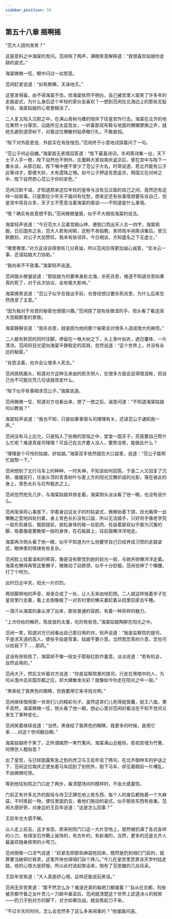 ```yaml
---
sidebar_position: 58
---
```


## 第五十八章 **摇啊摇**

“范大人因何发笑？”

这是意料之中海棠的发问。范闲咳了两声，满眼笑意解释道：“我很喜欢姑娘你走路的姿式。”

海棠微微一怔，眼中闪过一丝怒意。

范闲赶紧说道：“如有欺瞒，天诛地灭。”

这誓发得毒，由不得海棠不信，但海棠依然不明白，自己被宫里人取笑了许多年的走路姿式，为什么身后这个年轻的家伙会喜欢？一想到范闲在北海边上的那些无耻手段，海棠姑娘的心里更糊涂了。

二人复又陷入沉默之中，在满山青树乌檐的陪伴下往皇宫外行去。海棠在北齐的地位果然十分尊崇，沿路所见太监宫女，一听着那双布鞋与地面的懒懒摩擦之声，就抢先避到道旁树下，对着这位懒散村姑恭敬行礼，不敢直视。

“陛下对外臣恩宠，外臣实在有些惶恐。”范闲终于小意地试探着问了一句。

“范公子何必自嫌。”海棠面无表情回答道：“陛下最喜诗词，半闲斋诗集一出，天下士子人手一卷，陛下自然也不例外。庄墨韩大家自南庆返京后，曾在宫中与陛下一番长谈，从那日起，陛下嘴中便不曾少了范公子大名，时常说道，若北齐能有公子此等诗才，那便大妙，大有遗珠之憾。如今公子押送肖恩返京，两国又在对峙之中，陛下自然担心范公子你的安危。”

范闲沉默不语，才知道原来这位年轻的皇帝与没有见过面的自己之间，竟然还有这样一段故事。只是那位少年天子眉间有忧愁，想来定还有些事情想要告诉自己，但是宫中耳目众多，天子又不愿意当着海棠的面说——不知道是什么事情。

“嗯？确实有些意想不到。”范闲微微皱眉，似乎不大相信海棠的说法。

海棠轻声说道：“今日范大人见着宫殿山林，便脱口而出天人合一四字，海棠佩服，日后国务之余，范大人若有闲暇，还盼不吝指教。家师观半闲斋诗集后，曾沉默数刻，对公子大加赞叹。我本有些讶异，今日相谈，方知盛名之下无虚士。”

“哪里哪里。”对方这话说得很有几分真诚，所以范闲应得更加诚心诚意，“言冰云一事，还请姑娘大力协助。”

“我向来不干政事。”海棠轻声说道。

范闲眉头微皱说道：“那姑娘为何要单身赴北海，杀死肖恩，难道不知道肖恩如果真的死了，对于此次协议，会有极大影响。”

海棠微笑说道：“范公子似乎在我出手前，也曾经想过要杀死肖恩，为什么后来忽然改变了主意。”

“因为我对于肖恩的秘密也很感兴趣。”范闲搓了搓有些微湿的手，扭头看了看这阔大宫殿群里的景致。

海棠静静说道：“我杀肖恩，就是因为他的那个秘密会对很多人造成很大的麻烦。”

二人极有默契的同时住脚，停留在一株大树之下，头上青叶如衣，遮日覆体，一片清凉。范闲将目光望向海棠平静稳定的双肩，忽然说道：“这个世界上，并没有永远的秘密。”

“肖恩活着，也许会让很多人死去。”

范闲挑桃眉头，知道对方这种无来由的悲天悯人，在很多方面会显得很混帐，但自己也不可能仅凭几句话就改变什么。

“陛下似乎有事相求范公子。”海棠说道。

范闲微微一怔，知道对方也看出来，想了一想之后，诚恳问道：“不知道海棠姑娘何以教我？”

海棠轻声说道：“我也不知，只是如果事情与司理理有关，还请范公子通知我一声。”

范闲没有马上应允，只是陷入了些微的苦恼之中，堂堂一国天子，究竟要自己帮什么忙呢？难道真是司理理？可自己在北齐要人没人，要势没势，能做此什么？

“理理是个可怜的姑娘，好姑娘。”海棠双手依然插在大口袋里，说道：“范公子能帮忙就帮一下。”

范闲想到了北行马车上的种种，一时失神，不知该如何回答。于是二人又回复了沉默，缓缓前行，任由头顶的青青树叶与更上方的阳光交舞织成的光影，落在彼此的身上，青色长衫与花布粗衣之上。

范闲忽然抢先几步，与海棠姑娘并排走着。海棠侧头淡淡看了他一眼，也没有说什么。

范闲渐渐将心事放下，学着身边这女子的村姑姿式，微微抬着下颌，目光略带一丝懒散之意地四处扫着，身上青色长衫没有口袋，所以无法插手，只好将手像老学究一般负到身后，髋部提前，放松身体的每一丝肌肉，任由着那双似乎极为沉重的脚，拖着像是要散架一般的身体，在石板路上，往前面懒洋洋地走。

海棠再次侧头看了他一眼，似乎不知道为什么他要学自己已经养成习惯的走路姿式，眼神里的情绪有些复杂。

范闲脸上挂着温和的笑容，像是没有察觉到她的目光一般，与她并排懒洋洋走着。海棠也懒得再管这惫懒子，微微动了动脖颈，似乎十分舒服。范闲也伸了个懒腰，打了个呵欠。

此时日近中天，阳光一片炽烈。

两双脚擦地的声音，渐渐合成了一处，让人无来由地犯困。二人就这样拖着步子在皇宫里行走着，看上去倒像极了一对农村里的懒夫妻赶着从田里回家去午睡。

一滴汗从海棠的鼻尖渗了出来，那张普通的容颜，有着一种异样的魅力。

“上次你给的解药，陈皮放的太重，吃的有些苦。”海棠姑娘陶醉在阳光之中。

范闲一笑，知道对方已经看出自己那日用的诈，轻声说道：“我是监察院的提司，不是求天道的高人，使些手段是常事，姑娘不要介意。当然若您真的介意，您也可以给我下下……那药。”

这话有些轻佻了，海棠却不像一般女子那般红脸作羞意，淡淡说道：“若有机会，自然会用的。”

范闲大汗，然后又听着对方说道：“你是监察院里的提司，行走在黑暗中的人，为何从澹州去庆国京都之后，却大肆散发光彩？就像如今你走在阳光之中一般。”

“黑夜给了我黑色的眼睛，但我要用它来寻找光明。”

范闲继续借用那一世哥们儿的精彩句子，虽然这哥们儿死得挺窝囊，挺王八蛋。果不其然，海棠微微一怔，侧头看了他一眼，想必心里对范闲的看法在不知不觉间又发生了某种变化。

范闲笑着继续说道：“当然，黑夜给了我黑色的眼睛，我更多的时候，是用它来……对这个世间翻白眼。”

海棠姑娘终于笑了，正所谓嫣然一笑竹篱间，海棠满山总粗俗，若视宫墙为竹篱，何惧世人粗俗意？

出了皇宫，与已经面露焦急之色的虎卫与王启年说了两句，在北齐御林军的护送之下，范闲这位南庆正使坐着马车回到了别院外，刚下马车，却见着眼前一片嘈乱，不由微微吃惊。

等到他往别院正门口走了两步，看清楚场间的模样时，不由大感震惊。

门前正有许多北齐的衙役与侍卫正蹲在地上拣东西，每个人的身后都拖着一个大麻袋，不时拣起一物，便往里面扔去，看他们拖动的姿式，似乎那些东西有些重。范闲大感好奇，对身边的王启年说道：“这是怎么回事？”

王启年也大感不解。

众人走上前去，这才发现，原来别院门口这一大片空地上，居然被扔满了各式各样的小刀，有绿宝石作鞘上装饰的，有古朴的，有新潮的，当然，更多的还是北齐人最喜欢随身佩带的小弯刀。

范闲倒吸一口凉气说道：“赶紧去把那些麻袋抢回来，既然是扔到咱们门前的，就算要当破铜烂铁卖，这笔外快也得咱们自个挣儿。”今儿在皇宫里赏景谈天学村姑走路，他的心情大是舒服，所以此时说起笑话来，倒有了范思辙的几丝风采。

王启年苦笑道：“大人真是好心境，这样还能说玩笑话。”

范闲无奈苦笑道：“那不然怎么办？难道还真的每把刀都接着？”自从在京都，险些被京都守备之女叶灵儿一刀砸中鼻梁后，范闲就清楚这个世界上武道决斗的规矩——扔刀子到对方的脚下，对方如果应战，就会拣起刀子来。

“不过半天的时间，怎么会忽然多了这么多来闹事的？”他皱眉问道。

